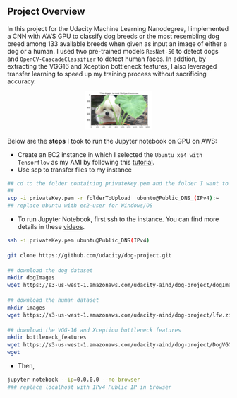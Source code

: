 [//]: # (Image References)

[image2]: ./images/vgg16_model.png "VGG-16 Model Keras Layers"
[image3]: ./images/vgg16_model_draw.png "VGG16 Model Figure"
## Project Overview

In this project for the Udacity Machine Learning Nanodegree, I implemented a CNN with AWS GPU to classify dog breeds or the most resembling dog breed among 133 available breeds when given as input an image of either a dog or a human. I used two pre-trained models `ResNet-50` to detect dogs and `OpenCV-CascadeClassifier` to detect human faces. In addtion, by extracting the VGG16 and Xception bottleneck features, I also leveraged transfer learning to speed up my training process without sacrificing accuracy.

<p align="center">
	<img src="images/predict-myDogs-breed.png" height="30%" width="30%">
</p>

Below are the **steps** I took to run the Jupyter notebook on GPU on AWS:
- Create an EC2 instance in which I selected the `Ubuntu x64 with Tensorflow` as my AMI by following this [tutorial](https://hackernoon.com/keras-with-gpu-on-amazon-ec2-a-step-by-step-instruction-4f90364e49ac).
- Use scp to transfer files to my instance
```sh
## cd to the folder containing privateKey.pem and the folder I want to upload 
## 
scp -i privateKey.pem -r folderToUpload  ubuntu@Public_DNS_(IPv4):~
## replace ubuntu with ec2-user for Windows/OS
``` 
- To run Jupyter Notebook, first ssh to the instance. You can find more details in these [videos](https://www.youtube.com/watch?v=XJnpl7mQBIw).
```sh
ssh -i privateKey.pem ubuntu@Public_DNS(IPv4)

git clone https://github.com/udacity/dog-project.git

## download the dog dataset
mkdir dogImages
wget https://s3-us-west-1.amazonaws.com/udacity-aind/dog-project/dogImages.zip

## download the human dataset
mkdir images
wget https://s3-us-west-1.amazonaws.com/udacity-aind/dog-project/lfw.zip

## download the VGG-16 and Xception bottleneck features
mkdir bottleneck_features
wget https://s3-us-west-1.amazonaws.com/udacity-aind/dog-project/DogVGG16Data.npz
wget 
```
- Then,
```sh
jupyter notebook --ip=0.0.0.0 --no-browser
### replace localhost with IPv4 Public IP in browser
```


<!-- 
## Suggestions to Make your Project Stand Out!

(Presented in no particular order ...)

#### (1) Augment the Training Data 

[Augmenting the training and/or validation set](https://blog.keras.io/building-powerful-image-classification-models-using-very-little-data.html) might help improve model performance. 

#### (2) Turn your Algorithm into a Web App

Turn your code into a web app using [Flask](http://flask.pocoo.org/) or [web.py](http://webpy.org/docs/0.3/tutorial)!  

#### (3) Overlay Dog Ears on Detected Human Heads

Overlay a Snapchat-like filter with dog ears on detected human heads.  You can determine where to place the ears through the use of the OpenCV face detector, which returns a bounding box for the face.  If you would also like to overlay a dog nose filter, some nice tutorials for facial keypoints detection exist [here](https://www.kaggle.com/c/facial-keypoints-detection/details/deep-learning-tutorial).

#### (4) Add Functionality for Dog Mutts

Currently, if a dog appears 51% German Shephard and 49% poodle, only the German Shephard breed is returned.  The algorithm is currently guaranteed to fail for every mixed breed dog.  Of course, if a dog is predicted as 99.5% Labrador, it is still worthwhile to round this to 100% and return a single breed; so, you will have to find a nice balance.  

#### (5) Experiment with Multiple Dog/Human Detectors

Perform a systematic evaluation of various methods for detecting humans and dogs in images.  Provide improved methodology for the `face_detector` and `dog_detector` functions. -->
